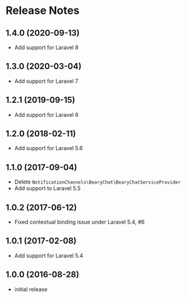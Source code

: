 # Release Notes

## 1.4.0 (2020-09-13)

- Add support for Laravel 8

## 1.3.0 (2020-03-04)

- Add support for Laravel 7

## 1.2.1 (2019-09-15)

- Add support for Laravel 6

## 1.2.0 (2018-02-11)

- Add support for Laravel 5.6

## 1.1.0 (2017-09-04)

- Delete `NotificationChannels\BearyChat\BearyChatServiceProvider`
- Add support to Laravel 5.5

## 1.0.2 (2017-06-12)

- Fixed contextual binding issue under Laravel 5.4, #6

## 1.0.1 (2017-02-08)

- Add support for Laravel 5.4

## 1.0.0 (2016-08-28)

- initial release
